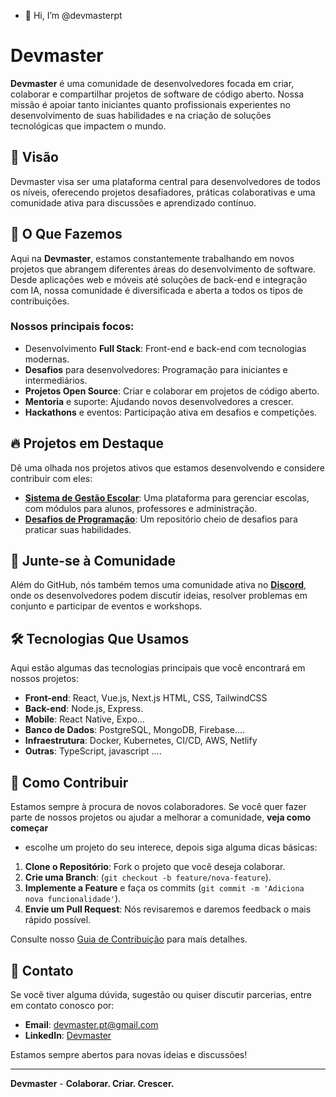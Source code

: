 - 👋 Hi, I’m @devmasterpt
# Devmaster

**Devmaster** é uma comunidade de desenvolvedores focada em criar, colaborar e compartilhar projetos de software de código aberto. Nossa missão é apoiar tanto iniciantes quanto profissionais experientes no desenvolvimento de suas habilidades e na criação de soluções tecnológicas que impactem o mundo.

## 🌟 Visão

Devmaster visa ser uma plataforma central para desenvolvedores de todos os níveis, oferecendo projetos desafiadores, práticas colaborativas e uma comunidade ativa para discussões e aprendizado contínuo.

## 🚀 O Que Fazemos

Aqui na **Devmaster**, estamos constantemente trabalhando em novos projetos que abrangem diferentes áreas do desenvolvimento de software. Desde aplicações web e móveis até soluções de back-end e integração com IA, nossa comunidade é diversificada e aberta a todos os tipos de contribuições.

### Nossos principais focos:

- Desenvolvimento **Full Stack**: Front-end e back-end com tecnologias modernas.
- **Desafios** para desenvolvedores: Programação para iniciantes e intermediários.
- **Projetos Open Source**: Criar e colaborar em projetos de código aberto.
- **Mentoria** e suporte: Ajudando novos desenvolvedores a crescer.
- **Hackathons** e eventos: Participação ativa em desafios e competições.
  
## 🔥 Projetos em Destaque

Dê uma olhada nos projetos ativos que estamos desenvolvendo e considere contribuir com eles:

- **[Sistema de Gestão Escolar](https://github.com/devmaster/sistema-gestao-escolar)**: Uma plataforma para gerenciar escolas, com módulos para alunos, professores e administração.
- **[Desafios de Programação](https://github.com/devmaster/desafios-de-programacao)**: Um repositório cheio de desafios para praticar suas habilidades.

## 👥 Junte-se à Comunidade

Além do GitHub, nós também temos uma comunidade ativa no **[Discord](https://discord.gg/https://discord.gg/CUHETJYe)**, onde os desenvolvedores podem discutir ideias, resolver problemas em conjunto e participar de eventos e workshops.

## 🛠️ Tecnologias Que Usamos

Aqui estão algumas das tecnologias principais que você encontrará em nossos projetos:

- **Front-end**: React, Vue.js, Next.js HTML, CSS, TailwindCSS
- **Back-end**: Node.js, Express.
- **Mobile**: React Native, Expo...
- **Banco de Dados**: PostgreSQL, MongoDB, Firebase....
- **Infraestrutura**: Docker, Kubernetes, CI/CD, AWS, Netlify
- **Outras**:  TypeScript, javascript ....

## 🤝 Como Contribuir

Estamos sempre à procura de novos colaboradores. Se você quer fazer parte de nossos projetos ou ajudar a melhorar a comunidade, **veja como começar**
- escolhe um projeto do seu interece, depois siga alguma dicas básicas:
  
1. **Clone o Repositório**: Fork o projeto que você deseja colaborar.
2. **Crie uma Branch**: (`git checkout -b feature/nova-feature`).
3. **Implemente a Feature** e faça os commits (`git commit -m 'Adiciona nova funcionalidade'`).
4. **Envie um Pull Request**: Nós revisaremos e daremos feedback o mais rápido possível.

Consulte nosso [Guia de Contribuição](https://github.com/devmaster/guia-de-contribuicao) para mais detalhes.

## 📧 Contato

Se você tiver alguma dúvida, sugestão ou quiser discutir parcerias, entre em contato conosco por:

- **Email**: devmaster.pt@gmail.com
- **LinkedIn**: [Devmaster](https://linkedin.com/company/devmaster)

Estamos sempre abertos para novas ideias e discussões!

---

**Devmaster** - **Colaborar. Criar. Crescer.**

